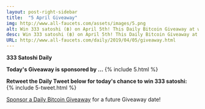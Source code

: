 ```yaml
---
layout: post-right-sidebar
title:  "5 April Giveaway"
img: http://www.all-faucets.com/assets/images/5.png
alt: Win 333 satoshi (฿) on April 5th! This Daily Bitcoin Giveaway at www.all-faucets.com is sponsored by CryptoTab Browser.
desc: Win 333 satoshi (฿) on April 5th! This Daily Bitcoin Giveaway at www.all-faucets.com is sponsored by CryptoTab Browser.
URL: http://www.all-faucets.com/daily/2019/04/05/giveaway.html
---
```

**333 Satoshi Daily**

<b>Today's Giveaway is sponsored by ...</b>
{% include  5.html %}

<b>Retweet the Daily Tweet below for today's chance to win 333 satoshi:</b><br>
{% include  5-tweet.html %}

<a href="http://www.all-faucets.com/daily/2019/03/29/giveaway-sponsorship.html">Sponsor a Daily Bitcoin Giveaway</a> for a future Giveaway date!
